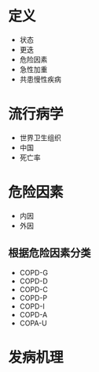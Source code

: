 

# 定义

- 状态
- 更迭
- 危险因素
- 急性加重
- 共患慢性疾病

# 流行病学

- 世界卫生组织
- 中国
- 死亡率

# 危险因素

- 内因
- 外因

## 根据危险因素分类

- COPD-G
- COPD-D
- COPD-C
- COPD-P
- COPD-I
- COPD-A
- COPA-U

# 发病机理

